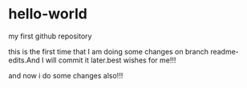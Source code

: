 # hello-world
my first github repository

this is the first time that I am doing some changes on branch readme-edits.And I will commit it later.best wishes for me!!!

and now i do some changes also!!!
